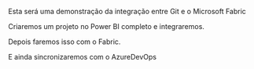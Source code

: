Esta será uma demonstração da integração entre Git e o Microsoft Fabric 

Criaremos um projeto no Power BI completo e integraremos. 

Depois faremos isso com o Fabric. 

E ainda sincronizaremos com o AzureDevOps 
